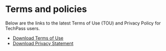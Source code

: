# Terms and policies
Below are the links to the latest Terms of Use (TOU) and Privacy Policy for TechPass users.

<!--Effective date: These terms and policies apply as of January 21, 2021.

Last updated : April 01, 2022-->

- [Download Terms of Use](terms-of-use.pdf ':target=_blank')
- [Download Privacy Statement](privacy-policy.pdf ':target=_blank')

